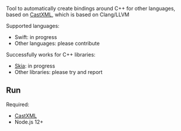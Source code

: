 Tool to automatically create bindings around C++ for other languages,
based on [CastXML](https://github.com/CastXML/CastXML),
which is based on Clang/LLVM

Supported languages:
* Swift: in progress
* Other languages: please contribute

Successfully works for C++ libraries:
* [Skia](https://github.com/google/skia): in progress
* Other libraries: please try and report

## Run

Required:
* [CastXML](https://github.com/CastXML/CastXML)
* Node.js 12+
